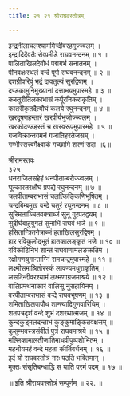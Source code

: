 ```yaml
---
title: २१ २१ श्रीराघवस्तोत्रम्

---
```


 इन्द्रनीलाचलश्याममिन्दीवरहगुज्ज्वलम् ।  
इन्द्रादिदैवतैः सेव्यमीडे राघवनन्दनम् ॥ १ ॥  
पालिताखिलदेवौधं पद्मगर्भ सनातनम् ।  
पीनवक्षःस्थलं वन्दे पूर्ण राघवनन्दनम् ॥ २ ॥  
दशग्रीवरिपुं भद्रं दावतुल्यं सुरद्विषाम् ।  
दण्डकामुनिमुख्यानां दत्ताभयमुपास्महे ॥ ३ ॥  
कस्तूरीतिलकाभासं कर्पूरनिकराकृतिम् ।  
कातरीकृतदैत्यौघं कलये रघुनन्दनम् ॥ ४ ॥  
खरदूषणहन्तारं खरवीर्यभुजोज्ज्वलम् ।  
खरकोदण्डहस्तं च खस्वरूपमुपास्महे ॥ ५ ॥  
गजविक्रान्तगमनं गजातिहरतेजसम् ।  
गम्भीरसत्त्वमैक्ष्वाकं गच्छामि शरणं सदा ॥६॥  

श्रीरामस्तवः  
३२५  
धनराजिलसहेहं धनपीताम्बरोज्ज्वलम् ।  
घूत्कारतरक्षौघं प्रपद्ये रघुनन्दनम् ॥ ७ ॥  
चलपीताम्बराभासं चलत्किङ्किणिभूषितम् ।  
चन्द्रबिम्बमुख वन्दे चतुरं रघुनन्दनम् ॥ ८ ॥  
सुस्मिताञ्चितवक्त्राब्जं सुनू गुरपदद्वयम् ।  
सुदीर्घबाहुयुगलं सुनाभिं राघवं भजे ॥ ९ ॥  
हसितान्त्रितनेत्राब्जं हताखिलसुरद्विषम् ।  
हार रविकुलोद्भूतं हातकालङ्कृतं भजे ॥ १० ॥  
रविकोटिनिभं शान्तं राघवाणामलङक्रतिम ।  
रक्षोगणयुगान्ताग्निं रामचन्द्रमुपास्महे ॥ ११ ॥  
लक्ष्मीसमाश्रितोरस्कं लावण्यमधुराकृतिम् ।  
लसदिन्दीवरश्यामं लक्ष्मणाग्रजमाश्रये ॥ १२ ॥  
वालिप्रमथनाकारं वालिसू नुसहायिनम् ।  
वरपीताम्बराभासं वन्दे राघवभूषणम् ॥ १३ ॥  
शमिताखिलपापौध शान्त्यादिगुणवारिधिम् ।  
शतपत्रदृशं वन्दे शुभं दशरथात्मजम् ॥ १४ ॥  
कुन्दकुड्मलदन्ताभं कुङ्कुमाङ्कितवक्षसम् ॥  
कुसुम्भवस्त्रसंवीतं पुत्रं राघवमाश्रये ॥ १५ ॥  
मल्लिकामालतीजातिमाधवीपुष्पशोभितम् ।  
महनीयमहं वन्दे महतां कीर्तिवर्धनम् ॥ १६ ॥  
इदं यो राघवस्तोत्रं नरः पठति भक्तिमान् ।  
मुक्तः संसृतिबन्धाद्धि स याति परमं पदम् ॥ १७ ॥  

॥ इति श्रीराघवस्तोत्रं सम्पूर्णम् ॥ २२. ॥ 
